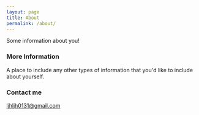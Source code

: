 ```yaml
---
layout: page
title: About
permalink: /about/
---
```


Some information about you!

### More Information

A place to include any other types of information that you'd like to include about yourself.

### Contact me

[ljhljh0131@gmail.com](mailto:ljhljh0131@gmail.com)